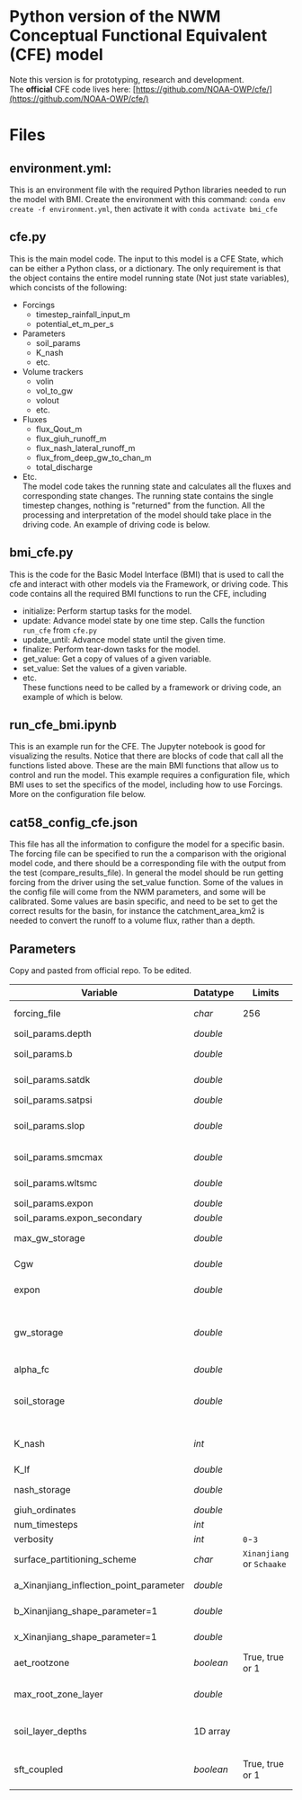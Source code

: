# Python version of the NWM Conceptual Functional Equivalent (CFE) model

Note this version is for prototyping, research and development.  
The **official** CFE code lives here: [https://github.com/NOAA-OWP/cfe/](https://github.com/NOAA-OWP/cfe/)

# Files
## environment.yml: 
This is an environment file with the required Python libraries needed to run the model with BMI. Create the environment with this command: `conda env create -f environment.yml`, then activate it with `conda activate bmi_cfe` 
## cfe.py
This is the main model code. The input to this model is a CFE State, which can be either a Python class, or a dictionary. The only requirement is that the object contains the entire model running state (Not just state variables), which concists of the following:  
 - Forcings
    - timestep_rainfall_input_m
    - potential_et_m_per_s
 - Parameters
    - soil_params
    - K_nash
    - etc.
 - Volume trackers
    - volin
    - vol_to_gw
    - volout
    - etc.
 - Fluxes
    - flux_Qout_m
    - flux_giuh_runoff_m
    - flux_nash_lateral_runoff_m
    - flux_from_deep_gw_to_chan_m
    - total_discharge
 - Etc.  
 The model code takes the running state and calculates all the fluxes and corresponding state changes. The running state contains the single timestep changes, nothing is "returned" from the function. All the processing and interpretation of the model should take place in the driving code. An example of driving code is below.
 ## bmi_cfe.py
This is the code for the Basic Model Interface (BMI) that is used to call the cfe and interact with other models via the Framework, or driving code. This code contains all the required BMI functions to run the CFE, including 
 - initialize: Perform startup tasks for the model.
 - update: Advance model state by one time step. Calls the function `run_cfe` from `cfe.py`
 - update_until: Advance model state until the given time.
 - finalize: Perform tear-down tasks for the model.
 - get_value: Get a copy of values of a given variable.
 - set_value: Set the values of a given variable.
 - etc.  
 These functions need to be called by a framework or driving code, an example of which is below.
 ## run_cfe_bmi.ipynb
 This is an example run for the CFE. The Jupyter notebook is good for visualizing the results. Notice that there are blocks of code that call all the functions listed above. These are the main BMI functions that allow us to control and run the model. This example requires a configuration file, which BMI uses to set the specifics of the model, including how to use Forcings. More on the configuration file below.
 ## cat58_config_cfe.json
 This file has all the information to configure the model for a specific basin. The forcing file can be specified to run the a comparison with the origional model code, and there should be a corresponding file with the output from the test (compare_results_file). In general the model should be run getting forcing from the driver using the set_value function. Some of the values in the config file will come from the NWM parameters, and some will be calibrated. Some values are basin specific, and need to be set to get the correct results for the basin, for instance the catchment_area_km2 is needed to convert the runoff to a volume flux, rather than a depth.


## Parameters 
Copy and pasted from official repo. To be edited. 

| Variable | Datatype |  Limits  | Units | Role | Process | Description |
| -------- | -------- | ------ | ----- | ---- | ------- | ----------- |
| forcing_file | *char* | 256  |   | filename |   | path to forcing inputs csv; set to `BMI` if passed via `bmi.set_value*()`  |
| soil_params.depth | *double* |   | meters [m]| state |  | soil depth  |
| soil_params.b | *double* |   |   | state |   | beta exponent on Clapp-Hornberger (1978) soil water relations  |
| soil_params.satdk | *double* |   |  meters/second [m s-1] | state |  | saturated hydraulic conductivity  |
| soil_params.satpsi  | *double* |   |  meters [m] | state |  | saturated capillary head  |
| soil_params.slop   | *double* |   |  meters/meters [m/m]| state |  | this factor (0-1) modifies the gradient of the hydraulic head at the soil bottom.  0=no-flow. |
| soil_params.smcmax  | *double* |   |  meters/meters [m/m] | state |  | saturated soil moisture content  |
| soil_params.wltsmc | *double* |   |  meters/meters [m/m] | state |   | wilting point soil moisture content  |
| soil_params.expon  | *double* |   |  | parameter_adjustable |    | optional; defaults to `1.0`  |
| soil_params.expon_secondary  | *double* |  |   | parameter_adjustable |  | optional; defaults to `1.0` |
| max_gw_storage | *double* |   |  meters [m] | parameter_adjustable |  | maximum storage in the conceptual reservoir |
| Cgw | *double* |   |  meters/hour [m h-1] | parameter_adjustable |  | the primary outlet coefficient |
| expon | *double* |   |   | parameter_adjustable |  | exponent parameter (1.0 for linear reservoir) |
| gw_storage | *double* |   |  meters/meters [m/m] | parameter_adjustable |  | initial condition for groundwater reservoir - it is the ground water as a decimal fraction of the maximum groundwater storage (max_gw_storage) for the initial timestep |
| alpha_fc | *double* |   |   | parameter_adjustable |  | field capacity |
| soil_storage| *double* |   | meters/meters [m/m] | parameter_adjustable |  | initial condition for soil reservoir - it is the water in the soil as a decimal fraction of maximum soil water storage (smcmax * depth) for the initial timestep |
| K_nash | *int* |   |   | parameter_adjustable |   | number of Nash lf reservoirs (optional, defaults to 2, ignored if storage values present)  |
| K_lf | *double* |   |   | parameter_adjustable |  | Nash Config param - primary reservoir  |
| nash_storage | *double* |   |   | parameter_adjustable |  | Nash Config param - secondary reservoir   |
| giuh_ordinates   | *double* |   |   | parameter_adjustable |  | Giuh ordinates in dt time steps   |
| num_timesteps  | *int* |   |  | time_info |  | set to `1` if `forcing_file=BMI`   |
| verbosity | *int* | `0`-`3`  |   | option |   |  prints various debug and bmi info  |
| surface_partitioning_scheme | *char* | `Xinanjiang` or `Schaake`  |  | parameter_adjustable | direct runoff |    |
| a_Xinanjiang_inflection_point_parameter | *double* |   |  | parameter_adjustable | direct runoff | when `surface_partitioning_scheme=Xinanjiang`   |
| b_Xinanjiang_shape_parameter=1  | *double* |   |   | parameter_adjustable  | direct runoff | when `surface_partitioning_scheme=Xinanjiang`   |
| x_Xinanjiang_shape_parameter=1  | *double* |   |   | parameter_adjustable | direct runoff | when `surface_partitioning_scheme=Xinanjiang`   |
| aet_rootzone                    | *boolean* | True, true or 1  |  | coupling parameter | `rootzone-based AET` | when `CFE coupled to SoilMoistureProfile` |
| max_root_zone_layer | *double* |  | meters [m] | parameter_adjustable | AET | layer of the soil that is the maximum root zone depth. That is, the depth of the layer where the AET is drawn from |
| soil_layer_depths | 1D array |  | meters [m] | parameter_adjustable | AET | an array of depths from the surface. Example, soil_layer_depths=0.1,0.4,1.0,2.0
| sft_coupled                     | *boolean* | True, true or 1  |  | coupling parameter | `ice-fraction based runoff` | when `CFE coupled to SoilFreezeThaw`|